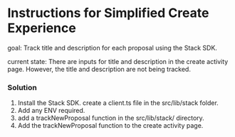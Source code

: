 # Instructions for Simplified Create Experience

goal: Track title and description for each proposal using the Stack SDK.

current state: There are inputs for title and description in the create activity page. However, the title and description are not being tracked.

### Solution

1. Install the Stack SDK. create a client.ts file in the src/lib/stack folder.
2. Add any ENV required.
3. add a trackNewProposal function in the src/lib/stack/ directory.
4. Add the trackNewProposal function to the create activity page.
